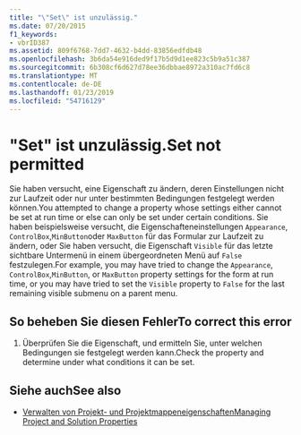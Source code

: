 ```yaml
---
title: "\"Set\" ist unzulässig."
ms.date: 07/20/2015
f1_keywords:
- vbrID387
ms.assetid: 809f6768-7dd7-4632-b4dd-83856edfdb48
ms.openlocfilehash: 3b6da54e916ded9f17b5d9d1ee823c5b9a51c387
ms.sourcegitcommit: 6b308cf6d627d78ee36dbbae8972a310ac7fd6c8
ms.translationtype: MT
ms.contentlocale: de-DE
ms.lasthandoff: 01/23/2019
ms.locfileid: "54716129"
---
```

# <a name="set-not-permitted"></a><span data-ttu-id="12561-102">"Set" ist unzulässig.</span><span class="sxs-lookup"><span data-stu-id="12561-102">Set not permitted</span></span>
<span data-ttu-id="12561-103">Sie haben versucht, eine Eigenschaft zu ändern, deren Einstellungen nicht zur Laufzeit oder nur unter bestimmten Bedingungen festgelegt werden können.</span><span class="sxs-lookup"><span data-stu-id="12561-103">You attempted to change a property whose settings either cannot be set at run time or else can only be set under certain conditions.</span></span> <span data-ttu-id="12561-104">Sie haben beispielsweise versucht, die Eigenschafteneinstellungen `Appearance`, `ControlBox`,`MinButton`oder `MaxButton` für das Formular zur Laufzeit zu ändern, oder Sie haben versucht, die Eigenschaft `Visible` für das letzte sichtbare Untermenü in einem übergeordneten Menü auf `False` festzulegen.</span><span class="sxs-lookup"><span data-stu-id="12561-104">For example, you may have tried to change the `Appearance`, `ControlBox`,`MinButton`, or `MaxButton` property settings for the form at run time, or you may have tried to set the `Visible` property to `False` for the last remaining visible submenu on a parent menu.</span></span>  
  
## <a name="to-correct-this-error"></a><span data-ttu-id="12561-105">So beheben Sie diesen Fehler</span><span class="sxs-lookup"><span data-stu-id="12561-105">To correct this error</span></span>  
  
1.  <span data-ttu-id="12561-106">Überprüfen Sie die Eigenschaft, und ermitteln Sie, unter welchen Bedingungen sie festgelegt werden kann.</span><span class="sxs-lookup"><span data-stu-id="12561-106">Check the property and determine under what conditions it can be set.</span></span>  
  
## <a name="see-also"></a><span data-ttu-id="12561-107">Siehe auch</span><span class="sxs-lookup"><span data-stu-id="12561-107">See also</span></span>
- [<span data-ttu-id="12561-108">Verwalten von Projekt- und Projektmappeneigenschaften</span><span class="sxs-lookup"><span data-stu-id="12561-108">Managing Project and Solution Properties</span></span>](/visualstudio/ide/managing-project-and-solution-properties)
